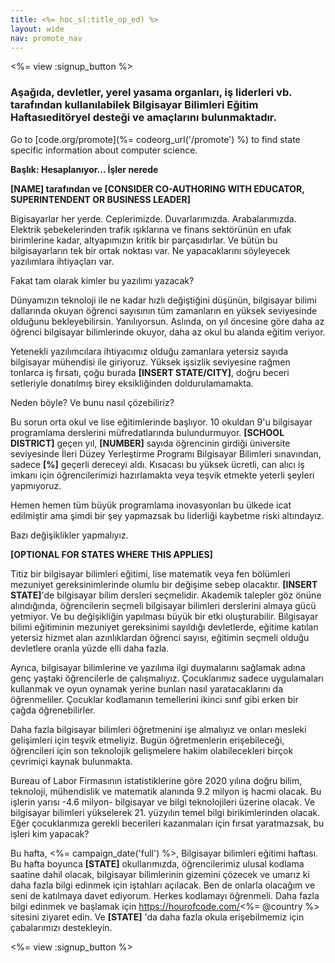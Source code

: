 ```yaml
---
title: <%= hoc_s(:title_op_ed) %>
layout: wide
nav: promote_nav
---
```

<%= view :signup_button %>

### Aşağıda, devletler, yerel yasama organları, iş liderleri vb. tarafından kullanılabilek Bilgisayar Bilimleri Eğitim Haftasıeditöryel desteği ve amaçlarını bulunmaktadır.

  


Go to [code.org/promote](%= codeorg_url('/promote') %) to find state specific information about computer science.

**Başlık: Hesaplanıyor... İşler nerede**

**[NAME] tarafından ve [CONSIDER CO-AUTHORING WITH EDUCATOR, SUPERINTENDENT OR BUSINESS LEADER]**

Bigisayarlar her yerde. Ceplerimizde. Duvarlarımızda. Arabalarımızda. Elektrik şebekelerinden trafik ışıklarına ve finans sektörünün en ufak birimlerine kadar, altyapımızın kritik bir parçasıdırlar. Ve bütün bu bilgisayarların tek bir ortak noktası var. Ne yapacaklarını söyleyecek yazılımlara ihtiyaçları var.

Fakat tam olarak kimler bu yazılımı yazacak?

Dünyamızın teknoloji ile ne kadar hızlı değiştiğini düşünün, bilgisayar bilimi dallarında okuyan öğrenci sayısının tüm zamanların en yüksek seviyesinde olduğunu bekleyebilirsin. Yanılıyorsun. Aslında, on yıl öncesine göre daha az öğrenci bilgisayar bilimlerinde okuyor, daha az okul bu alanda eğitim veriyor.

Yetenekli yazılımcılara ihtiyacımız olduğu zamanlara yetersiz sayıda bilgisayar mühendisi ile giriyoruz. Yüksek işsizlik seviyesine rağmen tonlarca iş fırsatı, çoğu burada **[INSERT STATE/CITY]**, doğru beceri setleriyle donatılmış birey eksikliğinden doldurulamamakta.

Neden böyle? Ve bunu nasıl çözebiliriz?

Bu sorun orta okul ve lise eğitimlerinde başlıyor. 10 okuldan 9'u bilgisayar programlama derslerini müfredatlarında bulundurmuyor. **[SCHOOL DISTRICT]** geçen yıl, **[NUMBER]** sayıda öğrencinin girdiği üniversite seviyesinde İleri Düzey Yerleştirme Programı Bilgisayar Bilimleri sınavından, sadece **[%]** geçerli dereceyi aldı. Kısacası bu yüksek ücretli, can alıcı iş imkanı için öğrencilerimizi hazırlamakta veya teşvik etmekte yeterli şeyleri yapmıyoruz.

Hemen hemen tüm büyük programlama inovasyonları bu ülkede icat edilmiştir ama şimdi bir şey yapmazsak bu liderliği kaybetme riski altındayız.

Bazı değişiklikler yapmalıyız.

**[OPTIONAL FOR STATES WHERE THIS APPLIES]**

Titiz bir bilgisayar bilimleri eğitimi, lise matematik veya fen bölümleri mezuniyet gereksinimlerinde olumlu bir değişime sebep olacaktır. **[INSERT STATE]**'de bilgisayar bilim dersleri seçmelidir. Akademik talepler göz önüne alındığında, öğrencilerin seçmeli bilgisayar bilimleri derslerini almaya gücü yetmiyor. Ve bu değişikliğin yapılması büyük bir etki oluşturabilir. Bilgisayar bilimi eğitiminin mezuniyet gereksinimi sayıldığı devletlerde, eğitime katılan yetersiz hizmet alan azınlıklardan öğrenci sayısı, eğitimin seçmeli olduğu devletlere oranla yüzde elli daha fazla.

Ayrıca, bilgisayar bilimlerine ve yazılıma ilgi duymalarını sağlamak adına genç yaştaki öğrencilerle de çalışmalıyız. Çocuklarımız sadece uygulamaları kullanmak ve oyun oynamak yerine bunları nasıl yaratacaklarını da öğrenmeliler. Çocuklar kodlamanın temellerini ikinci sınıf gibi erken bir çağda öğrenebilirler. 

Daha fazla bilgisayar bilimleri öğretmenini işe almalıyız ve onları mesleki gelişimleri için teşvik etmeliyiz. Bugün öğretmenlerin erişebileceği, öğrencileri için son teknolojik gelişmelere hakim olabilecekleri birçok çevrimiçi kaynak bulunmakta.

Bureau of Labor Firmasının istatistiklerine göre 2020 yılına doğru bilim, teknoloji, mühendislik ve matematik alanında 9.2 milyon iş hacmi olacak. Bu işlerin yarısı -4.6 milyon- bilgisayar ve bilgi teknolojileri üzerine olacak. Ve bilgisayar bilimleri yükselerek 21. yüzyılın temel bilgi birikimlerinden olacak. Eğer çocuklarımıza gerekli becerileri kazanmaları için fırsat yaratmazsak, bu işleri kim yapacak?

Bu hafta, <%= campaign_date('full') %>, Bilgisayar bilimleri eğitimi haftası. Bu hafta boyunca **[STATE]** okullarımızda, öğrencilerimiz ulusal kodlama saatine dahil olacak, bilgisayar bilimlerinin gizemini çözecek ve umarız ki daha fazla bilgi edinmek için iştahları açılacak. Ben de onlarla olacağım ve seni de katılmaya davet ediyorum. Herkes kodlamayı öğrenmeli. Daha fazla bilgi edinmek ve başlamak için https://hourofcode.com/<%= @country %> sitesini ziyaret edin. Ve **[STATE]** 'da daha fazla okula erişebilmemiz için çabalarımızı destekleyin.

<%= view :signup_button %>